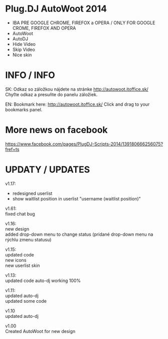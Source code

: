 Plug.DJ AutoWoot 2014
=====================

* IBA PRE GOOGLE CHROME, FIREFOX a OPERA / ONLY FOR GOOGLE CROME, FIREFOX AND OPERA
* AutoWoot
* AutoDJ
* Hide Video
* Skip Video
* Nice skin

INFO / INFO
=====================

SK:
Odkaz so záložkou nájdete na stránke http://autowoot.itoffice.sk/
Chyťte odkaz a presuňte do panelu záložiek. 


EN:
Bookmark here: http://autowoot.itoffice.sk/
Click and drag to your bookmarks panel.


More news on facebook
=====================
https://www.facebook.com/pages/PlugDJ-Scripts-2014/139180666256075?fref=ts


UPDATY / UPDATES
=====================
v1.17:<br>
+ redesigned userlist
+ show waitlist position in userlist "username (waitlist position)"

v1.61:<br>
fixed chat bug

v1.16:<br>
new design<br>
added drop-down menu to change status (pridané drop-down menu na rýchlu zmenu statusu)

v1.15:<br>
updated code<br>
new icons<br>
new userlist skin

v1.13:<br>
updated code
auto-dj working 100%

v1.11:<br>
updated auto-dj<br>
updated some code

v1.10<br>
updated auto-dj

v1.00<br>
Created AutoWoot for new design
